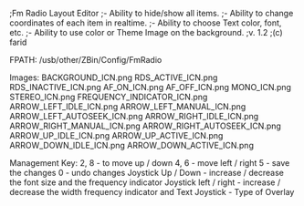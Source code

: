;Fm Radio Layout Editor
;- Ability to hide/show all items.
;- Ability to change coordinates of each item in realtime.
;- Ability to choose Text color, font, etc.
;- Ability to use color or Theme Image on the background.
;v. 1.2
;(c) farid

FPATH: /usb/other/ZBin/Config/FmRadio

Images:
BACKGROUND_ICN.png
RDS_ACTIVE_ICN.png
RDS_INACTIVE_ICN.png
AF_ON_ICN.png
AF_OFF_ICN.png
MONO_ICN.png
STEREO_ICN.png
FREQUENCY_INDICATOR_ICN.png
ARROW_LEFT_IDLE_ICN.png
ARROW_LEFT_MANUAL_ICN.png
ARROW_LEFT_AUTOSEEK_ICN.png
ARROW_RIGHT_IDLE_ICN.png
ARROW_RIGHT_MANUAL_ICN.png
ARROW_RIGHT_AUTOSEEK_ICN.png
ARROW_UP_IDLE_ICN.png
ARROW_UP_ACTIVE_ICN.png
ARROW_DOWN_IDLE_ICN.png
ARROW_DOWN_ACTIVE_ICN.png

Management Key:
2, 8 - to move up / down
4, 6 - move left / right
5 - save the changes
0 - undo changes
Joystick Up / Down - increase / decrease the font size and the frequency indicator
Joystick left / right - increase / decrease the width frequency indicator and Text
Joystick - Type of Overlay
